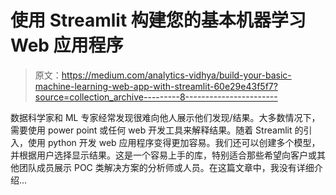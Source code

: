 # 使用 Streamlit 构建您的基本机器学习 Web 应用程序

> 原文：<https://medium.com/analytics-vidhya/build-your-basic-machine-learning-web-app-with-streamlit-60e29e43f5f7?source=collection_archive---------8----------------------->

数据科学家和 ML 专家经常发现很难向他人展示他们发现/结果。大多数情况下，需要使用 power point 或任何 web 开发工具来解释结果。随着 Streamlit 的引入，使用 python 开发 web 应用程序变得更加容易。我们还可以创建多个模型，并根据用户选择显示结果。这是一个容易上手的库，特别适合那些希望向客户或其他团队成员展示 POC 类解决方案的分析师或人员。在这篇文章中，我没有详细介绍…